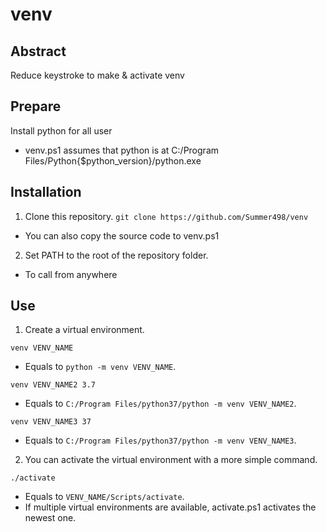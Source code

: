 # venv
## Abstract
Reduce keystroke to make &amp; activate venv

## Prepare
Install python for all user
  - venv.ps1 assumes that python is at C:/Program Files/Python{$python_version}/python.exe

## Installation
1. Clone this repository.
`git clone https://github.com/Summer498/venv`
  - You can also copy the source code to venv.ps1
2. Set PATH to the root of the repository folder.
  - To call from anywhere

## Use
1. Create a virtual environment.

`venv VENV_NAME`
  - Equals to `python -m venv VENV_NAME`.

`venv VENV_NAME2 3.7`
  - Equals to `C:/Program Files/python37/python -m venv VENV_NAME2`.

`venv VENV_NAME3 37`
  - Equals to `C:/Program Files/python37/python -m venv VENV_NAME3`.

2. You can activate the virtual environment with a more simple command.

  `./activate`
  - Equals to `VENV_NAME/Scripts/activate`.
  - If multiple virtual environments are available, activate.ps1 activates the newest one.
